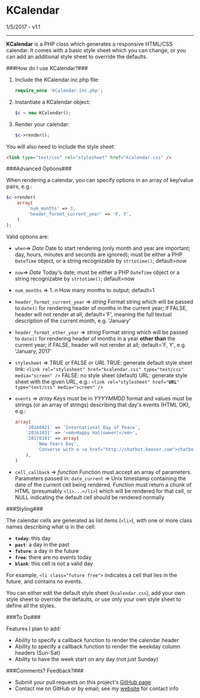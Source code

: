 KCalendar
=========

1/5/2017 - v1.1

---------------------

**KCalendar** is a PHP class which generates a responsive HTML/CSS calendar. It comes with a basic style sheet which you can change, or you can add an additional style sheet to override the defaults.

###How do I use KCalendar?###

1. Include the KCalendar.inc.php file:

	```php
	require_once 'KCalendar.inc.php';
	```

2. Instantiate a KCalendar object:

	```php
	$c = new KCalendar();
	```

3. Render your calendar:

	```php
	$c->render();
	```

You will also need to include the style sheet:

```html
<link type="text/css" rel="stylesheet" href="kcalendar.css" />
```

###Advanced Options###

When rendering a calendar, you can specify options in an array of key/value pairs, e.g.:

```php
$c->render(
	array(
		'num_months' => 3,
		'header_format_current_year' => 'F, Y',
	)
);
```

Valid options are:

 - `when`=> *Date*
	Date to start rendering (only month and year are important; day, hours, minutes and seconds are ignored); must be either a PHP `DateTime` object, or a string recognizable by `strtotime()`; default=now
 - `now`=> *Date*
	Today's date; must be either a PHP `DateTime` object or a string recognizable by `strtotime()`; default=now
 - `num_months` => 1..n
	How many months to output; default=1
 - `header_format_current_year` => *string*
	Format string which will be passed to `date()` for rendering header of months in the current year; if FALSE, header will not render at all; default='F', meaning the full textual description of the current month, e.g. 'January'
 - `header_format_other_year` => *string*
	Format string which will be passed to `date()` for rendering header of months in a year **other than** the current year; if FALSE, header will not render at all; default='F, Y', e.g. 'January, 2017'
 - `stylesheet` => TRUE or FALSE or *URL*
	TRUE: generate default style sheet link: `<link rel="stylesheet" href="kcalendar.css" type="text/css" media="screen" />`
	FALSE: no style sheet (default)
	URL:  generate style sheet with the given URL, e.g.:  `<link rel="stylesheet" href="`**`URL`**`" type="text/css" media="screen" />`
 - `events` => *array*
	Keys must be in *YYYYMMDD* format and values must be strings (or an array of strings) describing that day's events (HTML OK), e.g.:

	```php
	array(
		'20160921' => 'International Day of Peace',
		'20161031' => '<em>Happy Halloween!</em>',
		'20170101' => array(
			'New Years Day',
			'Converse with a <a href="http://chatbot.kmoser.com">chatbot</a>'
		),
	)
	```
 - `cell_callback` => *function*
	Function must accept an array of parameters. Parameters passed in:
		`date_current` => Unix timestamp containing the date of the current cell being rendered.
	Function must return a chunk of HTML (presumably `<li>...</li>`) which will be rendered for that cell, or NULL indicating the default cell should be rendered normally

###Styling###

The calendar cells are generated as list items (`<li>`), with one or more class names describing what is in the cell:

- **```today```**: this day
- **```past```**: a day in the past
- **```future```**: a day in the future
- **```free```**: there are no events today
- **```blank```**: this cell is not a valid day

For example, ```<li class="future free">``` indicates a cell that lies in the future, and contains no events.

You can either edit the default style sheet (```kcalendar.css```), add your own style sheet to override the defaults, or use only your own style sheet to define all the styles.

###To Do###

Features I plan to add:

- Ability to specify a callback function to render the calendar header
- Ability to specify a callback function to render the weekday column headers (Sun-Sat)
- Ability to have the week start on any day (not just Sunday)

###Comments? Feedback?###

- Submit your pull requests on this project's [GitHub page](https://github.com/kmoser/KCalendar/)
- Contact me on GitHub or by email; see my [website](http://www.kmoser.com/) for contact info


